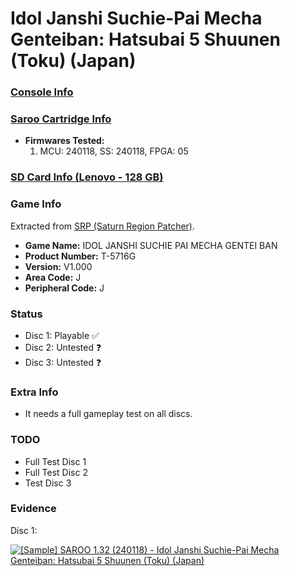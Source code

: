 # Idol Janshi Suchie-Pai Mecha Genteiban: Hatsubai 5 Shuunen (Toku) (Japan)

### [Console Info](../../../../../Info/Consoles/VA13/README.md)

### [Saroo Cartridge Info](../../../../../Info/Cartridges/RetroGameParadiseStore/1.32F/README.md)

- <b>Firmwares Tested:</b>
  1. MCU: 240118, SS: 240118, FPGA: 05

### [SD Card Info (Lenovo - 128 GB)](../../../../../Info/SdCards/Lenovo/128GB/fat32/README.md)

### Game Info

Extracted from [SRP (Saturn Region Patcher)](https://segaxtreme.net/resources/saturn-region-patcher.81/download).

- <b>Game Name:</b> IDOL JANSHI SUCHIE PAI MECHA GENTEI BAN
- <b>Product Number:</b> T-5716G
- <b>Version:</b> V1.000
- <b>Area Code:</b> J
- <b>Peripheral Code:</b> J

### Status

- Disc 1: Playable :white_check_mark:
- Disc 2: Untested :question:
- Disc 3: Untested :question:

### Extra Info

- It needs a full gameplay test on all discs.

### TODO

- Full Test Disc 1
- Full Test Disc 2
- Test Disc 3

### Evidence

Disc 1:

[![[Sample] SAROO 1.32 (240118) - Idol Janshi Suchie-Pai Mecha Genteiban: Hatsubai 5 Shuunen (Toku) (Japan)](https://img.youtube.com/vi/xVkt7Tp9Sig/0.jpg)](https://www.youtube.com/watch?v=xVkt7Tp9Sig)
